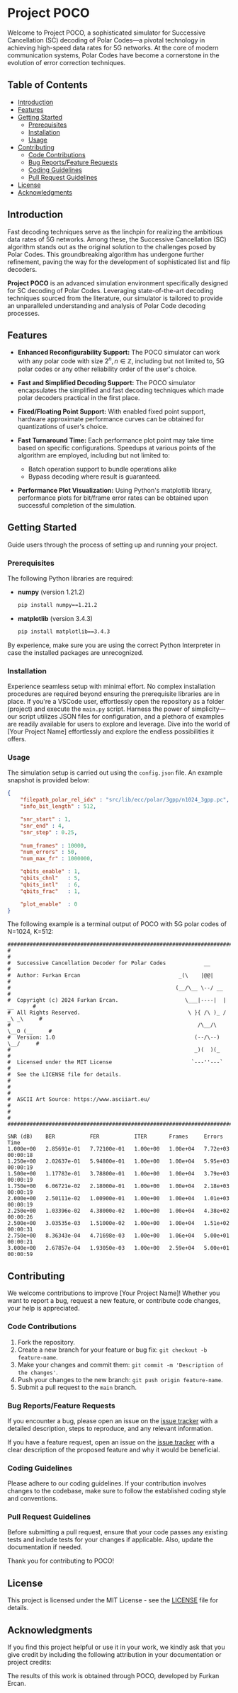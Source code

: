 # Project POCO

Welcome to Project POCO, a sophisticated simulator for Successive Cancellation (SC) decoding of Polar Codes—a pivotal technology in achieving high-speed data rates for 5G networks. At the core of modern communication systems, Polar Codes have become a cornerstone in the evolution of error correction techniques.

## Table of Contents
- [Introduction](#introduction)
- [Features](#features)
- [Getting Started](#getting-started)
  - [Prerequisites](#prerequisites)
  - [Installation](#installation)
  - [Usage](#usage)
- [Contributing](#contributing)
  - [Code Contributions](#code-contributions)
  - [Bug Reports/Feature Requests](#bug-reportsfeature-requests)
  - [Coding Guidelines](#coding-guidelines)
  - [Pull Request Guidelines](#pull-request-guidelines)
- [License](#license)
- [Acknowledgments](#acknowledgments)


## Introduction

Fast decoding techniques serve as the linchpin for realizing the ambitious data rates of 5G networks. Among these, the Successive Cancellation (SC) algorithm stands out as the original solution to the challenges posed by Polar Codes. This groundbreaking algorithm has undergone further refinement, paving the way for the development of sophisticated list and flip decoders.

**Project POCO** is an advanced simulation environment specifically designed for SC decoding of Polar Codes. Leveraging state-of-the-art decoding techniques sourced from the literature, our simulator is tailored to provide an unparalleled understanding and analysis of Polar Code decoding processes.

## Features

- **Enhanced Reconfigurability Support:**
  The POCO simulator can work with any polar code with size $2^n, n \in \mathbb{Z}$, including but not limited to, 5G polar codes or any other reliability order of the user's choice.

- **Fast and Simplified Decoding Support:**
  The POCO simulator encapsulates the simplified and fast decoding techniques which made polar decoders practical in the first place. 

- **Fixed/Floating Point Support:**
  With enabled fixed point support, hardware approximate performance curves can be obtained for quantizations of user's choice.

- **Fast Turnaround Time:**
  Each performance plot point may take time based on specific configurations. Speedups at various points of the algorithm are employed, including but not limited to:
  - Batch operation support to bundle operations alike
  - Bypass decoding where result is guaranteed.

- **Performance Plot Visualization:**
  Using Python's matplotlib library, performance plots for bit/frame error rates can be obtained upon successful completion of the simulation.


## Getting Started

Guide users through the process of setting up and running your project.

### Prerequisites

The following Python libraries are required:

- **numpy** (version 1.21.2)
  ```bash
  pip install numpy==1.21.2
  ```
- **matplotlib** (version 3.4.3)
  ```bash
  pip install matplotlib==3.4.3
  ```

By experience, make sure you are using the correct Python Interpreter in case the installed packages are unrecognized.

### Installation

Experience seamless setup with minimal effort. No complex installation procedures are required beyond ensuring the prerequisite libraries are in place. If you're a VSCode user, effortlessly open the repository as a folder (project) and execute the `main.py` script. Harness the power of simplicity—our script utilizes JSON files for configuration, and a plethora of examples are readily available for users to explore and leverage. Dive into the world of [Your Project Name] effortlessly and explore the endless possibilities it offers.

### Usage

The simulation setup is carried out using the `config.json` file. An example snapshot is provided below:

```json
{
    "filepath_polar_rel_idx" : "src/lib/ecc/polar/3gpp/n1024_3gpp.pc",
    "info_bit_length" : 512,

    "snr_start" : 1,
    "snr_end" : 4,
    "snr_step" : 0.25,
    
    "num_frames" : 10000,
    "num_errors" : 50,
    "num_max_fr" : 1000000,

    "qbits_enable" : 1,
    "qbits_chnl"   : 5,
    "qbits_intl"   : 6,
    "qbits_frac"   : 1,

    "plot_enable"  : 0
}
```

The following example is a terminal output of POCO with 5G polar codes of N=1024, K=512:
```
#################################################################################
#                                                                               #
#  Successive Cancellation Decoder for Polar Codes            __                #
#  Author: Furkan Ercan                               _(\    |@@|               #
#                                                    (__/\__ \--/ __            #
#  Copyright (c) 2024 Furkan Ercan.                     \___|----|  |   __      #
#  All Rights Reserved.                                  \ }{ /\ )_ / _\ _\     #
#                                                           /\__/\ \__O (__     #
#  Version: 1.0                                            (--/\--)    \__/     #
#                                                          _)(  )(_             #
#  Licensed under the MIT License                         `---''---`            #
#  See the LICENSE file for details.                                            #
#                                                                               #
#  ASCII Art Source: https://www.asciiart.eu/                                   #
#                                                                               #
#################################################################################

SNR (dB)    BER           FER           ITER       Frames     Errors     Time
1.000e+00   2.85691e-01   7.72100e-01   1.00e+00   1.00e+04   7.72e+03   00:00:18
1.250e+00   2.02637e-01   5.94800e-01   1.00e+00   1.00e+04   5.95e+03   00:00:19
1.500e+00   1.17783e-01   3.78800e-01   1.00e+00   1.00e+04   3.79e+03   00:00:19
1.750e+00   6.06721e-02   2.18000e-01   1.00e+00   1.00e+04   2.18e+03   00:00:19
2.000e+00   2.50111e-02   1.00900e-01   1.00e+00   1.00e+04   1.01e+03   00:00:19
2.250e+00   1.03396e-02   4.38000e-02   1.00e+00   1.00e+04   4.38e+02   00:00:26
2.500e+00   3.03535e-03   1.51000e-02   1.00e+00   1.00e+04   1.51e+02   00:00:31
2.750e+00   8.36343e-04   4.71698e-03   1.00e+00   1.06e+04   5.00e+01   00:00:21
3.000e+00   2.67857e-04   1.93050e-03   1.00e+00   2.59e+04   5.00e+01   00:00:59
```

## Contributing

We welcome contributions to improve [Your Project Name]! Whether you want to report a bug, request a new feature, or contribute code changes, your help is appreciated.

### Code Contributions

1. Fork the repository.
2. Create a new branch for your feature or bug fix: `git checkout -b feature-name`.
3. Make your changes and commit them: `git commit -m 'Description of the changes'`.
4. Push your changes to the new branch: `git push origin feature-name`.
5. Submit a pull request to the `main` branch.

### Bug Reports/Feature Requests

If you encounter a bug, please open an issue on the [issue tracker](link-to-issue-tracker) with a detailed description, steps to reproduce, and any relevant information.

If you have a feature request, open an issue on the [issue tracker](link-to-issue-tracker) with a clear description of the proposed feature and why it would be beneficial.

### Coding Guidelines

Please adhere to our coding guidelines. If your contribution involves changes to the codebase, make sure to follow the established coding style and conventions.

### Pull Request Guidelines

Before submitting a pull request, ensure that your code passes any existing tests and include tests for your changes if applicable. Also, update the documentation if needed.

Thank you for contributing to POCO!

## License

This project is licensed under the MIT License - see the [LICENSE](LICENSE) file for details.

## Acknowledgments

If you find this project helpful or use it in your work, we kindly ask that you give credit by including the following attribution in your documentation or project credits:

The results of this work is obtained through POCO, developed by Furkan Ercan.